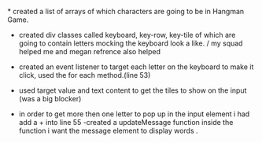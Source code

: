 \* created a list of arrays of which characters are going to be in Hangman Game.

- created div classes called keyboard, key-row, key-tile of which are going to contain letters mocking the keyboard look a like. / my squad helped me and megan refrence also helped

- created an event listener to target each letter on the keyboard to make it click, used the for each method.(line 53)
- used target value and text content to get the tiles to show on the input (was a big blocker)
- in order to get more then one letter to pop up in the input element i had add a + into line 55
  -created a updateMessage function inside the function i want the message element to display words .
